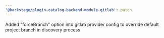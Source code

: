 ```yaml
---
'@backstage/plugin-catalog-backend-module-gitlab': patch
---
```


Added "forceBranch" option into gitlab provider config to override default project branch in discovery process
